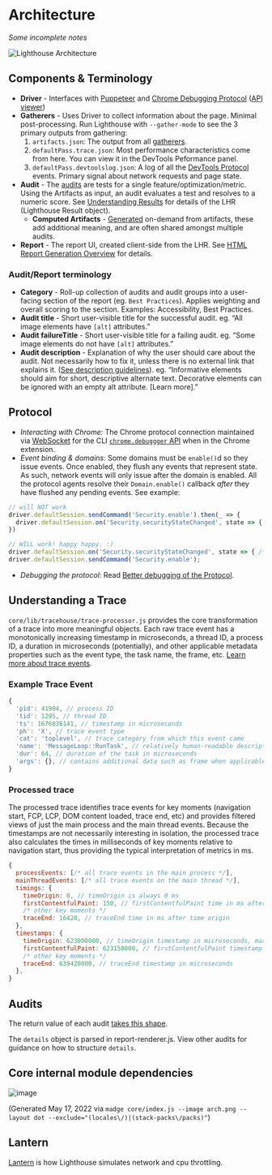 # Architecture

_Some incomplete notes_

![Lighthouse Architecture](https://user-images.githubusercontent.com/6752989/168922741-d574b82c-656c-446a-bc81-43a578c75c06.png)

## Components & Terminology

* **Driver** - Interfaces with [Puppeteer](https://github.com/puppeteer/puppeteer) and [Chrome Debugging Protocol](https://developer.chrome.com/devtools/docs/debugger-protocol)  ([API viewer](https://chromedevtools.github.io/debugger-protocol-viewer/))
* **Gatherers** - Uses Driver to collect information about the page. Minimal post-processing.  Run Lighthouse with `--gather-mode` to see the 3 primary outputs from gathering:
  1. `artifacts.json`: The output from all [gatherers](../core/gather/gatherers).
  2. `defaultPass.trace.json`: Most performance characteristics come from here. You can view it in the DevTools Peformance panel.
  3. `defaultPass.devtoolslog.json`: A log of all the [DevTools Protocol](https://chromedevtools.github.io/devtools-protocol/) events. Primary signal about network requests and page state.
* **Audit** - The [audits](../core/audits) are tests for a single feature/optimization/metric. Using the Artifacts as input, an audit evaluates a test and resolves to a numeric score. See [Understanding Results](./understanding-results.md) for details of the LHR (Lighthouse Result object).
  * **Computed Artifacts** - [Generated](../core/computed) on-demand from artifacts, these add additional meaning, and are often shared amongst multiple audits.
* **Report** - The report UI, created client-side from the LHR. See [HTML Report Generation Overview](../report/README.md) for details.

### Audit/Report terminology
* **Category** - Roll-up collection of audits and audit groups into a user-facing section of the report (eg. `Best Practices`). Applies weighting and overall scoring to the section. Examples: Accessibility, Best Practices.
* **Audit title** - Short user-visible title for the successful audit. eg. “All image elements have `[alt]` attributes.”
* **Audit failureTitle** - Short user-visible title for a failing audit. eg. “Some image elements do not have `[alt]` attributes.”
* **Audit description** - Explanation of why the user should care about the audit. Not necessarily how to fix it, unless there is no external link that explains it. ([See description guidelines](../CONTRIBUTING.md#audit-description-guidelines)). eg. “Informative elements should aim for short, descriptive alternate text. Decorative elements can be ignored with an empty alt attribute. [Learn more].”

## Protocol

* _Interacting with Chrome:_ The Chrome protocol connection maintained via [WebSocket](https://github.com/websockets/ws) for the CLI [`chrome.debuggger` API](https://developer.chrome.com/extensions/debugger) when in the Chrome extension.
* _Event binding & domains_: Some domains must be `enable()`d so they issue events. Once enabled, they flush any events that represent state. As such, network events will only issue after the domain is enabled. All the protocol agents resolve their `Domain.enable()` callback _after_ they have flushed any pending events. See example:

```js
// will NOT work
driver.defaultSession.sendCommand('Security.enable').then(_ => {
  driver.defaultSession.on('Security.securityStateChanged', state => { /* ... */ });
})

// WILL work! happy happy. :)
driver.defaultSession.on('Security.securityStateChanged', state => { /* ... */ }); // event binding is synchronous
driver.defaultSession.sendCommand('Security.enable');
```

* _Debugging the protocol_: Read [Better debugging of the Protocol](https://github.com/GoogleChrome/lighthouse/issues/184).

## Understanding a Trace

`core/lib/tracehouse/trace-processor.js` provides the core transformation of a trace into more meaningful objects. Each raw trace event has a monotonically increasing timestamp in microseconds, a thread ID, a process ID, a duration in microseconds (potentially), and other applicable metadata properties such as the event type, the task name, the frame, etc. [Learn more about trace events](https://docs.google.com/document/d/1CvAClvFfyA5R-PhYUmn5OOQtYMH4h6I0nSsKchNAySU/preview).

### Example Trace Event
```js
{
  'pid': 41904, // process ID
  'tid': 1295, // thread ID
  'ts': 1676836141, // timestamp in microseconds
  'ph': 'X', // trace event type
  'cat': 'toplevel', // trace category from which this event came
  'name': 'MessageLoop::RunTask', // relatively human-readable description of the trace event
  'dur': 64, // duration of the task in microseconds
  'args': {}, // contains additional data such as frame when applicable
}
```

### Processed trace

The processed trace identifies trace events for key moments (navigation start, FCP, LCP, DOM content loaded, trace end, etc) and provides filtered views of just the main process and the main thread events. Because the timestamps are not necessarily interesting in isolation, the processed trace also calculates the times in milliseconds of key moments relative to navigation start, thus providing the typical interpretation of metrics in ms.

```js
{
  processEvents: [/* all trace events in the main process */],
  mainThreadEvents: [/* all trace events on the main thread */],
  timings: {
    timeOrigin: 0, // timeOrigin is always 0 ms
    firstContentfulPaint: 150, // firstContentfulPaint time in ms after time origin
    /* other key moments */
    traceEnd: 16420, // traceEnd time in ms after time origin
  },
  timestamps: {
    timeOrigin: 623000000, // timeOrigin timestamp in microseconds, marks the start of the navigation of interest
    firstContentfulPaint: 623150000, // firstContentfulPaint timestamp in microseconds
    /* other key moments */
    traceEnd: 639420000, // traceEnd timestamp in microseconds
  },
}
```

## Audits

The return value of each audit [takes this shape](https://github.com/GoogleChrome/lighthouse/blob/17b7163486b69239689ed49415bdeee6f7766bfa/types/audit.d.ts#L66-L83).

The `details` object is parsed in report-renderer.js. View other audits for guidance on how to structure `details`.

## Core internal module dependencies

![image](https://user-images.githubusercontent.com/6752989/168904554-082aa9c3-46f3-448f-92b8-20ad3a02258f.png)

(Generated May 17, 2022 via `madge core/index.js --image arch.png --layout dot --exclude="(locales\/)|(stack-packs\/packs)"`)

## Lantern

[Lantern](./lantern.md) is how Lighthouse simulates network and cpu throttling.
